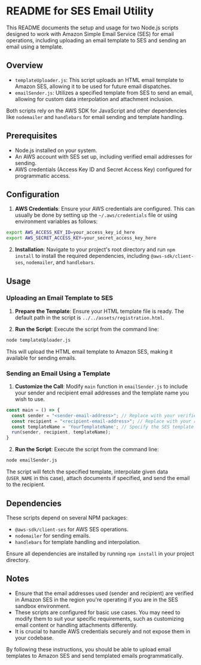 
# README for SES Email Utility

This README documents the setup and usage for two Node.js scripts designed to work with Amazon Simple Email Service (SES) for email operations, including uploading an email template to SES and sending an email using a template.

## Overview

- `templateUploader.js`: This script uploads an HTML email template to Amazon SES, allowing it to be used for future email dispatches.
- `emailSender.js`: Utilizes a specified template from SES to send an email, allowing for custom data interpolation and attachment inclusion.

Both scripts rely on the AWS SDK for JavaScript and other dependencies like `nodemailer` and `handlebars` for email sending and template handling.

## Prerequisites

- Node.js installed on your system.
- An AWS account with SES set up, including verified email addresses for sending.
- AWS credentials (Access Key ID and Secret Access Key) configured for programmatic access.

## Configuration

1. **AWS Credentials**: Ensure your AWS credentials are configured. This can usually be done by setting up the `~/.aws/credentials` file or using environment variables as follows:

```sh
export AWS_ACCESS_KEY_ID=your_access_key_id_here
export AWS_SECRET_ACCESS_KEY=your_secret_access_key_here
```

2. **Installation**: Navigate to your project's root directory and run `npm install` to install the required dependencies, including `@aws-sdk/client-ses`, `nodemailer`, and `handlebars`.

## Usage

### Uploading an Email Template to SES

1. **Prepare the Template**: Ensure your HTML template file is ready. The default path in the script is `../../assets/registration.html`.

2. **Run the Script**: Execute the script from the command line:

```sh
node templateUploader.js
```

This will upload the HTML email template to Amazon SES, making it available for sending emails.

### Sending an Email Using a Template

1. **Customize the Call**: Modify `main` function in `emailSender.js` to include your sender and recipient email addresses and the template name you wish to use.

```javascript
const main = () => {
  const sender = "<sender-email-address>"; // Replace with your verified sender email
  const recipient = "<recipient-email-address>"; // Replace with your recipient
  const templateName = 'YourTemplateName'; // Specify the SES template name
  run(sender, recipient, templateName);
}
```

2. **Run the Script**: Execute the script from the command line:

```sh
node emailSender.js
```

The script will fetch the specified template, interpolate given data (`USER_NAME` in this case), attach documents if specified, and send the email to the recipient.

## Dependencies

These scripts depend on several NPM packages:

- `@aws-sdk/client-ses` for AWS SES operations.
- `nodemailer` for sending emails.
- `handlebars` for template handling and interpolation.

Ensure all dependencies are installed by running `npm install` in your project directory.

## Notes

- Ensure that the email addresses used (sender and recipient) are verified in Amazon SES in the region you're operating if you are in the SES sandbox environment.
- These scripts are configured for basic use cases. You may need to modify them to suit your specific requirements, such as customizing email content or handling attachments differently.
- It is crucial to handle AWS credentials securely and not expose them in your codebase.

By following these instructions, you should be able to upload email templates to Amazon SES and send templated emails programmatically.
